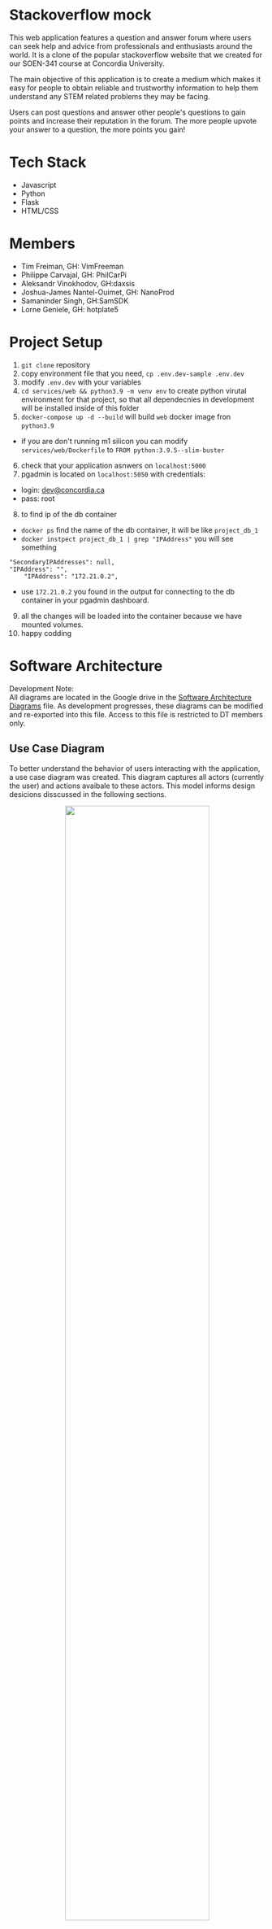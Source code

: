 # Stackoverflow mock
This web application features a question and answer forum where users can seek help and advice from professionals and enthusiasts around the world. It is a clone of the popular stackoverflow website that we created for our SOEN-341 course at Concordia University.

The main objective of this application is to create a medium which makes it easy for people to obtain reliable and trustworthy information to help them understand any STEM related problems they may be facing. 

Users can post questions and answer other people's questions to gain points and increase their reputation in the forum. The more people upvote your answer to a question, the more points you gain!
# Tech Stack
- Javascript
- Python
- Flask 
- HTML/CSS

# Members
- Tim Freiman, GH: VimFreeman
- Philippe Carvajal, GH: PhilCarPi
- Aleksandr Vinokhodov, GH:daxsis
- Joshua-James Nantel-Ouimet, GH: NanoProd
- Samaninder Singh, GH:SamSDK
- Lorne Geniele, GH: hotplate5

# Project Setup
1. `git clone` repository
2. copy environment file that you need, `cp .env.dev-sample .env.dev`
3. modify `.env.dev` with your variables
4. `cd services/web && python3.9 -m venv env` to create python virutal environment for that project, so that all dependecnies in development will be installed inside of this folder
5. `docker-compose up -d --build` will build `web` docker image fron `python3.9`
 - if you are don't running m1 silicon you can modify `services/web/Dockerfile` to `FROM python:3.9.5--slim-buster`
6. check that your application asnwers on `localhost:5000`
7. pgadmin is located on `localhost:5050` with credentials:
 - login: dev@concordia.ca
 - pass: root
8. to find ip of the db container 
 - `docker ps`  find the name of the db container, it will be like `project_db_1` 
 - `docker instpect project_db_1 | grep "IPAddress"` you will see something 
```
"SecondaryIPAddresses": null,
"IPAddress": "",
    "IPAddress": "172.21.0.2",
```
 - use `172.21.0.2` you found in the output for connecting to the db container in your pgadmin dashboard.
9. all the changes will be loaded into the container because we have mounted volumes.
10. happy codding

# Software Architecture
Development Note:<br>
All diagrams are located in the Google drive in the [Software Architecture Diagrams](https://app.diagrams.net/#G11lHgVPedABSrHVzqaIad7T8gBx-x8ebw) file. As development progresses, these diagrams can be modified and re-exported into this file. Access to this file is restricted to DT members only.

## Use Case Diagram
To better understand the behavior of users interacting with the application, a use case diagram was created. This diagram captures all actors (currently the user) and actions avaibale to these actors. This model informs design desicions disscussed in the following sections.

<p align="center">
<img src="https://user-images.githubusercontent.com/19224656/136254205-1a231967-c4e9-485a-9170-29bcb5c51511.png" width="75%">
</p>

## MVC Model
To standardize code organization and make the software modular and therefore extensible, a development model was chosen. Model-View-Controller allows for a relatively straigh forward way of organizing code in a web application. Models capture the "business logic" and therfore the data structures used to store information within the application, Views encompass the graphical user interface provided to the user as a web page, and Controllers serve as the interface between the business logic and the user facing code.
<br>
A diagram of the high level architecture of the application is shown below.

<p align="center">
<img src="https://user-images.githubusercontent.com/19224656/136255831-497b7c65-82b5-4863-90e2-c030d2bddf9d.png" width="75%">
</p>

## UML Class Diagram
Based on the MVC model chosen and the associated diagram shown in the previous section, a UML class diagram was created to represent all objects in the application, how they relate to eachother, and how they fit within the MVC development model. Note that the views in this diagram are not shown. This is because the views are in practice html templates that are rendered by the controllers. There are no classes associated with views in this application.

<p align="center">
<img src="https://user-images.githubusercontent.com/19224656/136256401-d5721490-e35f-4477-9059-13b30abda9a1.png" width="75%">
</p>

## Entity Relationship Diagram
The application's database is organized as shown in the diagram below. All models are present in the DB as individual tables as is an additional table dedicated to password storage.

<p align="center">
<img src="https://user-images.githubusercontent.com/19224656/137185785-235bc2b0-270e-46bc-8eba-8df85319bc9d.png" width="75%">
</p>



